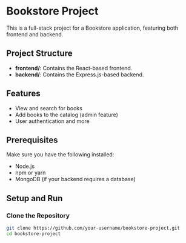 # Bookstore Project

This is a full-stack project for a Bookstore application, featuring both frontend and backend.

## Project Structure
- **frontend/**: Contains the React-based frontend.
- **backend/**: Contains the Express.js-based backend.

## Features
- View and search for books
- Add books to the catalog (admin feature)
- User authentication and more

## Prerequisites
Make sure you have the following installed:
- Node.js
- npm or yarn
- MongoDB (if your backend requires a database)

## Setup and Run

### Clone the Repository
```bash
git clone https://github.com/your-username/bookstore-project.git
cd bookstore-project
